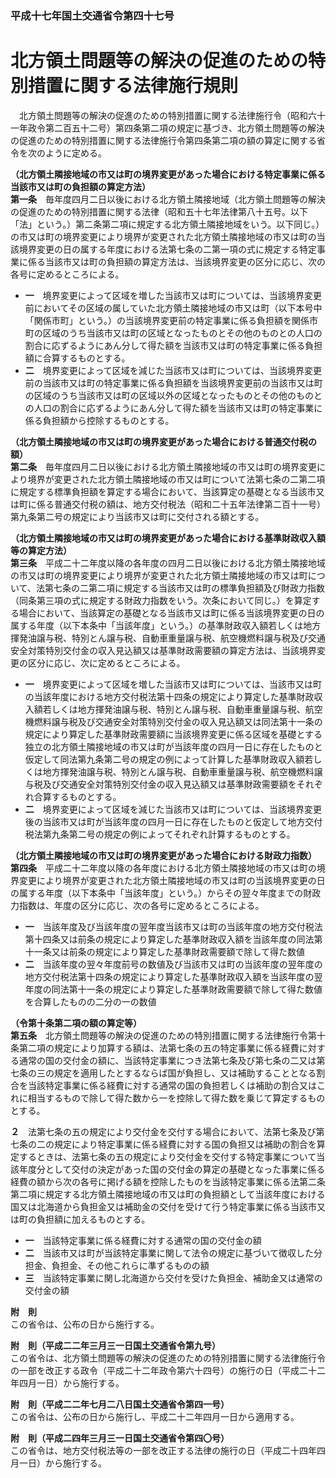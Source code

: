 ### 平成十七年国土交通省令第四十七号  
# 北方領土問題等の解決の促進のための特別措置に関する法律施行規則  
　北方領土問題等の解決の促進のための特別措置に関する法律施行令（昭和六十一年政令第二百五十二号）第四条第二項の規定に基づき、北方領土問題等の解決の促進のための特別措置に関する法律施行令第四条第二項の額の算定に関する省令を次のように定める。  
  
**（北方領土隣接地域の市又は町の境界変更があった場合における特定事業に係る当該市又は町の負担額の算定方法）**  
**第一条**　毎年度四月二日以後における北方領土隣接地域（北方領土問題等の解決の促進のための特別措置に関する法律（昭和五十七年法律第八十五号。以下「法」という。）第二条第二項に規定する北方領土隣接地域をいう。以下同じ。）の市又は町の境界変更により境界が変更された北方領土隣接地域の市又は町の当該境界変更の日の属する年度における法第七条の二第一項の式に規定する特定事業に係る当該市又は町の負担額の算定方法は、当該境界変更の区分に応じ、次の各号に定めるところによる。  
* **一**　境界変更によって区域を増した当該市又は町については、当該境界変更前においてその区域の属していた北方領土隣接地域の市又は町（以下本号中「関係市町」という。）の当該境界変更前の特定事業に係る負担額を関係市町の区域のうち当該市又は町の区域となったものとその他のものとの人口の割合に応ずるようにあん分して得た額を当該市又は町の特定事業に係る負担額に合算するものとする。  
* **二**　境界変更によって区域を減じた当該市又は町については、当該境界変更前の当該市又は町の特定事業に係る負担額を当該境界変更前の当該市又は町の区域のうち当該市又は町の区域以外の区域となったものとその他のものとの人口の割合に応ずるようにあん分して得た額を当該市又は町の特定事業に係る負担額から控除するものとする。  
  
**（北方領土隣接地域の市又は町の境界変更があった場合における普通交付税の額）**  
**第二条**　毎年度四月二日以後における北方領土隣接地域の市又は町の境界変更により境界が変更された北方領土隣接地域の市又は町について法第七条の二第二項に規定する標準負担額を算定する場合において、当該算定の基礎となる当該市又は町に係る普通交付税の額は、地方交付税法（昭和二十五年法律第二百十一号）第九条第二号の規定により当該市又は町に交付される額とする。  
  
**（北方領土隣接地域の市又は町の境界変更があった場合における基準財政収入額等の算定方法）**  
**第三条**　平成二十二年度以降の各年度の四月二日以後における北方領土隣接地域の市又は町の境界変更により境界が変更された北方領土隣接地域の市又は町について、法第七条の二第二項に規定する当該市又は町の標準負担額及び財政力指数（同条第三項の式に規定する財政力指数をいう。次条において同じ。）を算定する場合において、当該算定の基礎となる当該市又は町に係る当該境界変更の日の属する年度（以下本条中「当該年度」という。）の基準財政収入額若しくは地方揮発油譲与税、特別とん譲与税、自動車重量譲与税、航空機燃料譲与税及び交通安全対策特別交付金の収入見込額又は基準財政需要額の算定方法は、当該境界変更の区分に応じ、次に定めるところによる。  
* **一**　境界変更によって区域を増した当該市又は町については、当該市又は町の当該年度における地方交付税法第十四条の規定により算定した基準財政収入額若しくは地方揮発油譲与税、特別とん譲与税、自動車重量譲与税、航空機燃料譲与税及び交通安全対策特別交付金の収入見込額又は同法第十一条の規定により算定した基準財政需要額に当該境界変更に係る区域を基礎とする独立の北方領土隣接地域の市又は町が当該年度の四月一日に存在したものと仮定して同法第九条第二号の規定の例によって計算した基準財政収入額若しくは地方揮発油譲与税、特別とん譲与税、自動車重量譲与税、航空機燃料譲与税及び交通安全対策特別交付金の収入見込額又は基準財政需要額をそれぞれ合算するものとする。  
* **二**　境界変更によって区域を減じた当該市又は町については、当該境界変更後の当該市又は町が当該年度の四月一日に存在したものと仮定して地方交付税法第九条第二号の規定の例によってそれぞれ計算するものとする。  
  
**（北方領土隣接地域の市又は町の境界変更があった場合における財政力指数）**  
**第四条**　平成二十二年度以降の各年度における北方領土隣接地域の市又は町の境界変更により境界が変更された北方領土隣接地域の市又は町の当該境界変更の日の属する年度（以下本条中「当該年度」という。）からその翌々年度までの財政力指数は、年度の区分に応じ、次の各号に定めるところによる。  
* **一**　当該年度及び当該年度の翌年度当該市又は町の当該年度の地方交付税法第十四条又は前条の規定により算定した基準財政収入額を当該年度の同法第十一条又は前条の規定により算定した基準財政需要額で除して得た数値  
* **二**　当該年度の翌々年度前号の数値及び当該市又は町の当該年度の翌年度の地方交付税法第十四条の規定により算定した基準財政収入額を当該年度の翌年度の同法第十一条の規定により算定した基準財政需要額で除して得た数値を合算したものの二分の一の数値  
  
**（令第十条第二項の額の算定等）**  
**第五条**　北方領土問題等の解決の促進のための特別措置に関する法律施行令第十条第二項の規定により加算する額は、法第七条の五の特定事業に係る経費に対する通常の国の交付金の額に、当該特定事業につき法第七条及び第七条の二又は第七条の三の規定を適用したとするならば国が負担し、又は補助することとなる割合を当該特定事業に係る経費に対する通常の国の負担若しくは補助の割合又はこれに相当するもので除して得た数から一を控除して得た数を乗じて算定するものとする。  
  
**２**　法第七条の五の規定により交付金を交付する場合において、法第七条及び第七条の二の規定により特定事業に係る経費に対する国の負担又は補助の割合を算定するときは、法第七条の五の規定により交付金を交付する特定事業について当該年度分として交付の決定があった国の交付金の算定の基礎となった事業に係る経費の額から次の各号に掲げる額を控除したものを当該特定事業に係る法第二条第二項に規定する北方領土隣接地域の市又は町の負担額として当該年度における国又は北海道から負担金又は補助金の交付を受けて行う特定事業に係る当該市又は町の負担額に加えるものとする。  
* **一**　当該特定事業に係る経費に対する通常の国の交付金の額  
* **二**　当該市又は町が当該特定事業に関して法令の規定に基づいて徴収した分担金、負担金、その他これらに準ずるものの額  
* **三**　当該特定事業に関し北海道から交付を受けた負担金、補助金又は通常の交付金の額  
  
**附　則**  
この省令は、公布の日から施行する。  
  
**附　則（平成二二年三月三一日国土交通省令第九号）**  
この省令は、北方領土問題等の解決の促進のための特別措置に関する法律施行令の一部を改正する政令（平成二十二年政令第六十四号）の施行の日（平成二十二年四月一日）から施行する。  
  
**附　則（平成二二年七月二八日国土交通省令第四一号）**  
この省令は、公布の日から施行し、平成二十二年四月一日から適用する。  
  
**附　則（平成二四年三月三一日国土交通省令第四〇号）**  
この省令は、地方交付税法等の一部を改正する法律の施行の日（平成二十四年四月一日）から施行する。  
  
